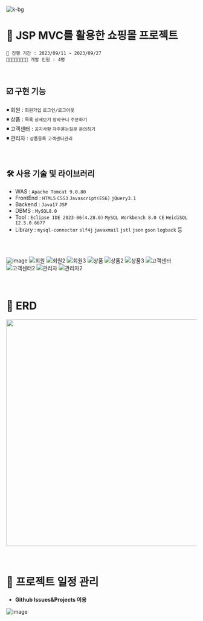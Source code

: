![k-bg](https://github.com/oink24/Kmarket/assets/136422103/e9c0e538-3239-480b-8de8-ebd50ccd74de)
# 📌 JSP MVC를 활용한 쇼핑몰 프로젝트

    📆 진행 기간 : 2023/09/11 ~ 2023/09/27
    👨🏻‍👩🏻‍👧🏻‍👧🏻 개발 인원 : 4명
<br/>

## ☑️ 구현 기능
◾ 회원 : `회원가입` `로그인/로그아웃`  
◾ 상품 : `목록` `상세보기` `장바구니` `주문하기`  
◾ 고객센터 : `공지사항` `자주묻는질문` `문의하기`  
◾ 관리자 : `상품등록` `고객센터관리`  
<br/>
<br/>

## 🛠️ 사용 기술 및 라이브러리
- WAS : `Apache Tomcat 9.0.80`
- FrontEnd : `HTML5` `CSS3` `Javascript(ES6)` `jQuery3.1`
- Backend : `Java17` `JSP`
- DBMS : `MySQL8.0`
- Tool : `Eclipse IDE 2023-06(4.28.0)` `MySQL Workbench 8.0 CE` `HeidiSQL 12.5.0.6677`
- Library : `mysql-connector` `slf4j` `javaxmail` `jstl` `json` `gson` `logback` 등
<br/>
<br/>

![image](https://github.com/oink24/Kmarket/assets/136422103/9f646dd8-2c56-4520-9ff7-72fd4e0dcfb4)
![회원](https://github.com/oink24/Kmarket/assets/136422103/02a94908-b5db-46e2-8bfd-d647ce7e6aac)
![회원2](https://github.com/oink24/Kmarket/assets/136422103/c5d01121-c5b0-417f-84d3-28edb46cd547)
![회원3](https://github.com/oink24/Kmarket/assets/136422103/c96653b3-bdde-4d54-ae92-ce4a86280b09)
![상품](https://github.com/oink24/Kmarket/assets/136422103/d9f1c9d8-e4db-4a5f-b476-861ae2b2d79b)
![상품2](https://github.com/oink24/Kmarket/assets/136422103/a199edf0-d16a-44ed-b9dc-472dc10cac76)
![상품3](https://github.com/oink24/Kmarket/assets/136422103/06d93a85-d520-4f30-9b4b-ebd9d65d565c)
![고객센터](https://github.com/oink24/Kmarket/assets/136422103/80aab23a-a8a4-410a-bcc0-be5b4e907bc1)
![고객센터2](https://github.com/oink24/Kmarket/assets/136422103/1c0055bc-ee2c-4c06-a80f-b1b3c4e64640)
![관리자](https://github.com/oink24/Kmarket/assets/136422103/29046ee0-f5ab-49c4-b055-b411a773a5f7)
![관리자2](https://github.com/oink24/Kmarket/assets/136422103/5dc5ca6e-8ac9-4037-abe2-10efb227838c)
<br/>
<br/>
<br/>

# 📶 ERD
<img src="https://github.com/oink24/Kmarket/assets/136422103/8a5f27a5-3124-4b72-bf15-d7f112010c7d" width="600"/>
<br/>
<br/>
<br/>

# 📆 프로젝트 일정 관리
- **Github Issues&Projects 이용**

![image](https://github.com/oink24/Kmarket/assets/136422103/541de3b2-d4c8-431d-9e60-78b29d96ad1e)
